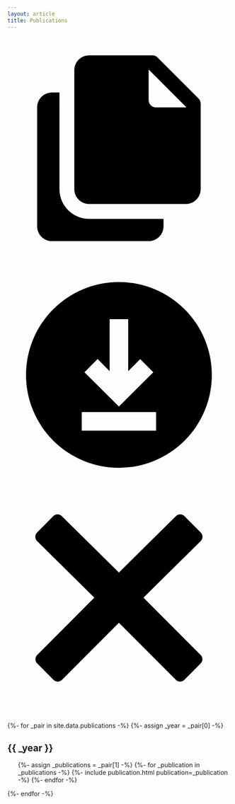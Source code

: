 ```yaml
---
layout: article
title: Publications
---
```

<script src="//cdn.jsdelivr.net/npm/sweetalert2@11"></script>
<script src="/assets/js/popup.js"></script>
<div id="popup">
  <div id="overlay" onclick="window.close()"></div>
	<div class="popup">
    <h3 id="title"></h3>
    <a class="popup-button" id="popup-copy" data-tooltip="Copy" onclick="window.copy()">
      <svg version="1.1" viewBox="0 0 30 30" xml:space="preserve" xmlns="http://www.w3.org/2000/svg" xmlns:xlink="http://www.w3.org/1999/xlink"><path d="M11,24c-2.206,0-4-1.794-4-4V7H6C4.895,7,4,7.895,4,9v16c0,1.105,0.895,2,2,2h13c1.105,0,2-0.895,2-2v-1H11z"/><path d="M25.707,7.793l-5.5-5.5C20.019,2.105,19.765,2,19.5,2H11C9.895,2,9,2.895,9,4v16c0,1.105,0.895,2,2,2h13  c1.105,0,2-0.895,2-2V8.5C26,8.235,25.895,7.981,25.707,7.793z M20,9c-0.552,0-1-0.448-1-1V3.904L24.096,9H20z"/></svg>
    </a>
    <a class="popup-button" id="popup-download" data-tooltip="Download" href="">
      <svg viewBox="0 0 24 24" xmlns="http://www.w3.org/2000/svg"><title/><g data-name="Layer 2" id="Layer_2"><path d="M12,2A10,10,0,1,0,22,12,10,10,0,0,0,12,2ZM9.71,10.29,11,11.59V6h2v5.59l1.29-1.29,1.41,1.41L12,15.41,8.29,11.71ZM16,18H8V16h8Z"/></g></svg>
    </a>
    <a class="popup-button" id="popup-close" onclick="window.close()">
      <svg version="1.1" viewBox="0 0 512 512" xml:space="preserve" xmlns="http://www.w3.org/2000/svg" xmlns:xlink="http://www.w3.org/1999/xlink"><path d="M443.6,387.1L312.4,255.4l131.5-130c5.4-5.4,5.4-14.2,0-19.6l-37.4-37.6c-2.6-2.6-6.1-4-9.8-4c-3.7,0-7.2,1.5-9.8,4  L256,197.8L124.9,68.3c-2.6-2.6-6.1-4-9.8-4c-3.7,0-7.2,1.5-9.8,4L68,105.9c-5.4,5.4-5.4,14.2,0,19.6l131.5,130L68.4,387.1  c-2.6,2.6-4.1,6.1-4.1,9.8c0,3.7,1.4,7.2,4.1,9.8l37.4,37.6c2.7,2.7,6.2,4.1,9.8,4.1c3.5,0,7.1-1.3,9.8-4.1L256,313.1l130.7,131.1  c2.7,2.7,6.2,4.1,9.8,4.1c3.5,0,7.1-1.3,9.8-4.1l37.4-37.6c2.6-2.6,4.1-6.1,4.1-9.8C447.7,393.2,446.2,389.7,443.6,387.1z"/></svg>
    </a>
    <pre id="content"></pre>
	</div>
</div>

<div class="post-content">
{%- for _pair in site.data.publications -%}
{%- assign _year = _pair[0] -%}
<h2>{{ _year }}</h2>
<ul>
{%- assign _publications = _pair[1] -%}
{%- for _publication in _publications -%}
  {%- include publication.html publication=_publication -%}
{%- endfor -%}
</ul>
{%- endfor -%}
</div>
